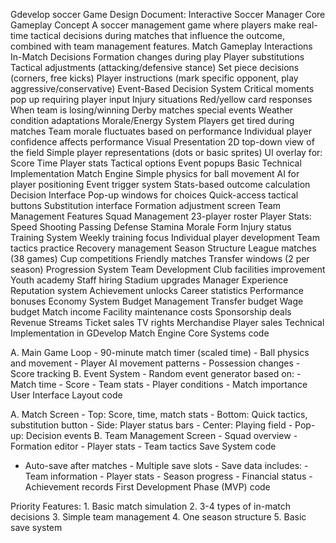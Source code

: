 Gdevelop soccer
Game Design Document: Interactive Soccer Manager
Core Gameplay Concept
A soccer management game where players make real-time tactical decisions during matches that influence the outcome, combined with team management features.
Match Gameplay Interactions
In-Match Decisions
Formation changes during play
Player substitutions
Tactical adjustments (attacking/defensive stance)
Set piece decisions (corners, free kicks)
Player instructions (mark specific opponent, play aggressive/conservative)
Event-Based Decision System
Critical moments pop up requiring player input
Injury situations
Red/yellow card responses
When team is losing/winning
Derby matches special events
Weather condition adaptations
Morale/Energy System
Players get tired during matches
Team morale fluctuates based on performance
Individual player confidence affects performance
Visual Presentation
2D top-down view of the field
Simple player representations (dots or basic sprites)
UI overlay for:
Score
Time
Player stats
Tactical options
Event popups
Basic Technical Implementation
Match Engine
Simple physics for ball movement
AI for player positioning
Event trigger system
Stats-based outcome calculation
Decision Interface
Pop-up windows for choices
Quick-access tactical buttons
Substitution interface
Formation adjustment screen
Team Management Features
Squad Management
23-player roster
Player Stats:
Speed
Shooting
Passing
Defense
Stamina
Morale
Form
Injury status
Training System
Weekly training focus
Individual player development
Team tactics practice
Recovery management
Season Structure
League matches (38 games)
Cup competitions
Friendly matches
Transfer windows (2 per season)
Progression System
Team Development
Club facilities improvement
Youth academy
Staff hiring
Stadium upgrades
Manager Experience
Reputation system
Achievement unlocks
Career statistics
Performance bonuses
Economy System
Budget Management
Transfer budget
Wage budget
Match income
Facility maintenance costs
Sponsorship deals
Revenue Streams
Ticket sales
TV rights
Merchandise
Player sales
Technical Implementation in GDevelop
Match Engine Core Systems
code

A. Main Game Loop - 90-minute match timer (scaled time) - Ball physics and movement - Player AI movement patterns - Possession changes - Score tracking B. Event System - Random event generator based on: - Match time - Score - Team stats - Player conditions - Match importance
User Interface Layout
code

A. Match Screen - Top: Score, time, match stats - Bottom: Quick tactics, substitution button - Side: Player status bars - Center: Playing field - Pop-up: Decision events B. Team Management Screen - Squad overview - Formation editor - Player stats - Team tactics
Save System
code

- Auto-save after matches - Multiple save slots - Save data includes: - Team information - Player stats - Season progress - Financial status - Achievement records
First Development Phase (MVP)
code

Priority Features: 1. Basic match simulation 2. 3-4 types of in-match decisions 3. Simple team management 4. One season structure 5. Basic save system

